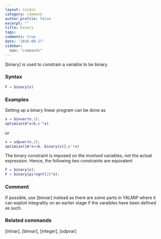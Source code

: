 ```yaml
---
layout: single
category: command
author_profile: false
excerpt: ""
title: binary
tags:
comments: true
date: '2016-09-17'
sidebar:
  nav: "commands"
---
```


[binary] is used to constrain a variable to be binary.

### Syntax

````matlab
F = binary(x)
````


### Examples

Setting up a binary linear program can be done as

````matlab
x = binvar(n,1);
optimize(A*x<b,c'*x)
````

or

````matlab
x = sdpvar(n,1);
optimize([A*x<=b, binary(x)],c'*x)
````

The binary constraint is imposed on the *involved* variables, not the actual expression. Hence, the following two constraints are equivalent

````matlab
F = binary(x);
F = binary(pi+sqrt(2)*x);
````

### Comment
If possible, use [binvar] instead as there are some parts in YALMIP where it can exploit integrality on an earlier stage if the varaibles have been defined as such.

### Related commands
[intvar], [binvar], [integer], [sdpvar]
